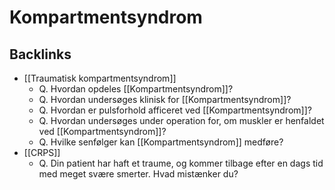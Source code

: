 # Kompartmentsyndrom

## Backlinks
* [[Traumatisk kompartmentsyndrom]]
	* Q. Hvordan opdeles [[Kompartmentsyndrom]]?
	* Q. Hvordan undersøges klinisk for [[Kompartmentsyndrom]]?
	* Q. Hvordan er pulsforhold afficeret ved [[Kompartmentsyndrom]]?
	* Q. Hvordan undersøges under operation for, om muskler er henfaldet ved [[Kompartmentsyndrom]]?
	* Q. Hvilke senfølger kan [[Kompartmentsyndrom]] medføre?
* [[CRPS]]
	* Q. Din patient har haft et traume, og kommer tilbage efter en dags tid med meget svære smerter. Hvad mistænker du?

<!-- {BearID:CEC66EC8-109E-4D56-9B9F-44AA1C877F53-15099-0000320DCCFE373B} -->
